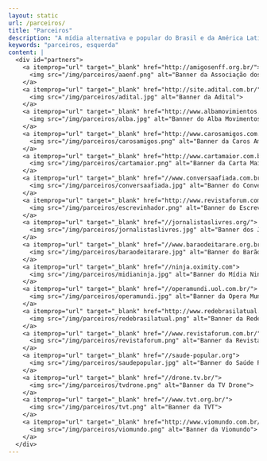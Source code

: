 ```yaml
---
layout: static
url: /parceiros/
title: "Parceiros"
description: "A mídia alternativa e popular do Brasil e da América Latina em intercâmbio colaborativo com o Brasil de Fato."
keywords: "parceiros, esquerda"
content: |
  <div id="partners">
    <a itemprop="url" target="_blank" href="http://amigosenff.org.br/">
      <img src="/img/parceiros/aaenf.png" alt="Banner da Associação dos Amigos da Escola Nacional Florestan Fernandes">
    </a>
    <a itemprop="url" target="_blank" href="http://site.adital.com.br/">
      <img src="/img/parceiros/adital.jpg" alt="Banner da Adital">
    </a>
    <a itemprop="url" target="_blank" href="http://www.albamovimientos.org/">
      <img src="/img/parceiros/alba.jpg" alt="Banner do Alba Movimentos">
    </a>
    <a itemprop="url" target="_blank" href="http://www.carosamigos.com.br/">
      <img src="/img/parceiros/carosamigos.png" alt="Banner da Caros Amigos">
    </a>
    <a itemprop="url" target="_blank" href="http://www.cartamaior.com.br/">
      <img src="/img/parceiros/cartamaior.png" alt="Banner da Carta Maior">
    </a>
    <a itemprop="url" target="_blank" href="//www.conversaafiada.com.br/">
      <img src="/img/parceiros/conversaafiada.jpg" alt="Banner do Conversa Afiada">
    </a>
    <a itemprop="url" target="_blank" href="http://www.revistaforum.com.br/rodrigovianna/">
      <img src="/img/parceiros/escrevinhador.png" alt="Banner do Escrevinhador">
    </a>
    <a itemprop="url" target="_blank" href="//jornalistaslivres.org/">
      <img src="/img/parceiros/jornalistaslivres.jpg" alt="Banner dos Jornalistas Livres">
    </a>
    <a itemprop="url" target="_blank" href="//www.baraodeitarare.org.br/">
      <img src="/img/parceiros/baraodeitarare.jpg" alt="Banner do Barão de Itararé">
    </a>
    <a itemprop="url" target="_blank" href="//ninja.oximity.com">
      <img src="/img/parceiros/midianinja.jpg" alt="Banner do Mídia Ninja">
    </a>
    <a itemprop="url" target="_blank" href="//operamundi.uol.com.br/">
      <img src="/img/parceiros/operamundi.jpg" alt="Banner da Opera Mundi">
    </a>
    <a itemprop="url" target="_blank" href="http://www.redebrasilatual.com.br/">
      <img src="/img/parceiros/redebrasilatual.png" alt="Banner da Rede Brasil Atual">
    </a>
    <a itemprop="url" target="_blank" href="//www.revistaforum.com.br/">
      <img src="/img/parceiros/revistaforum.png" alt="Banner da Revista Forum">
    </a>
    <a itemprop="url" target="_blank" href="//saude-popular.org">
      <img src="/img/parceiros/saudepopular.jpg" alt="Banner do Saúde Popular">
    </a>
    <a itemprop="url" target="_blank" href="//drone.tv.br/">
      <img src="/img/parceiros/tvdrone.png" alt="Banner da TV Drone">
    </a>
    <a itemprop="url" target="_blank" href="//www.tvt.org.br/">
      <img src="/img/parceiros/tvt.png" alt="Banner da TVT">
    </a>
    <a itemprop="url" target="_blank" href="http://www.viomundo.com.br/">
      <img src="/img/parceiros/viomundo.png" alt="Banner da Viomundo">
    </a>
  </div>
---
```

